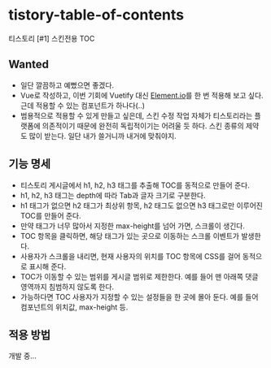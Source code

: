 # tistory-table-of-contents
티스토리 [#1] 스킨전용 TOC

## Wanted

- 일단 깔끔하고 예뻤으면 좋겠다.
- Vue로 작성하고, 이번 기회에 Vuetify 대신 [Element.io](https://element.eleme.io/#/en-US)를 한 번 적용해 보고 싶다. 근데 적용할 수 있는 컴포넌트가 하나다(..)
- 범용적으로 적용할 수 있게 만들고 싶은데, 스킨 수정 작업 자체가 티스토리라는 플랫폼에 의존적이기 때문에 완전히 독립적이기는 어려울 듯 하다. 스킨 종류의 제약도 많이 받는다. 일단 내가 쓸거니까 내거에 맞춰야지.

## 기능 명세

- 티스토리 게시글에서 h1, h2, h3 태그를 추출해 TOC를 동적으로 만들어 준다.
- h1, h2, h3 태그는 depth에 따라 Tab과 글자 크기로 구분한다.
- h1 태그가 없으면 h2 태그가 최상위 항목, h2 태그도 없으면 h3 태그로만 이루어진 TOC를 만들어 준다.
- 만약 태그가 너무 많아서 지정한 max-height를 넘어 가면, 스크롤이 생긴다.
- TOC 항목을 클릭하면, 해당 태그가 있는 곳으로 이동하는 스크롤 이벤트가 발생한다.
- 사용자가 스크롤을 내리면, 현재 사용자의 위치를 TOC 항목에 CSS를 걸어 동적으로 표시해 준다.
- TOC가 이동할 수 있는 범위를 게시글 범위로 제한한다. 예를 들어 맨 아래쪽 댓글 영역까지 침범하지 않도록 한다.
- 가능하다면 TOC 사용자가 지정할 수 있는 설정들을 한 곳에 몰아 둔다. 예를 들어 컴포넌트의 위치값, max-height 등.

## 적용 방법

개발 중...